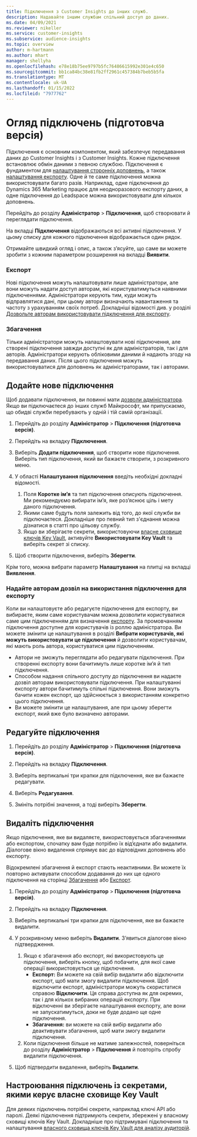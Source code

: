 ```yaml
---
title: Підключення з Customer Insights до інших служб.
description: Надавайте іншим службам спільний доступ до даних.
ms.date: 04/09/2021
ms.reviewer: nikeller
ms.service: customer-insights
ms.subservice: audience-insights
ms.topic: overview
author: m-hartmann
ms.author: mhart
manager: shellyha
ms.openlocfilehash: e78e18b75ee9797b5fc76486615992e301e4c650
ms.sourcegitcommit: bb1ca84bc38e81fb2ff2961c457384b7beb5b5fa
ms.translationtype: MT
ms.contentlocale: uk-UA
ms.lasthandoff: 01/15/2022
ms.locfileid: "7977762"
---
```

# <a name="connections-preview-overview"></a>Огляд підключень (підготовча версія)

Підключення є основним компонентом, який забезпечує передавання даних до Customer Insights і з Customer Insights. Кожне підключення встановлює обмін даними з певною службою. Підключення є фундаментом для [налаштування сторонніх доповнень](enrichment-hub.md), а також [налаштування експорту](export-destinations.md). Одне й те саме підключення можна використовувати багато разів. Наприклад, одне підключення до Dynamics 365 Marketing працює для неодноразового експорту даних, а одне підключення до Leadspace можна використовувати для кількох доповнень.

Перейдіть до розділу **Адміністратор** > **Підключення**, щоб створювати й переглядати підключення.

На вкладці **Підключення** відображаються всі активні підключення. У цьому списку для кожного підключення відображається один рядок. 

Отримайте швидкий огляд і опис, а також з’ясуйте, що саме ви можете зробити з кожним параметром розширення на вкладці **Виявити**.

### <a name="exports"></a>Експорт

Нові підключення можуть налаштовувати лише адміністратори, але вони можуть надати доступ авторам, які користуватимуться наявними підключеннями. Адміністратори керують тим, куди можуть відправлятися дані, при цьому автори визначають навантаження та частоту з урахуванням своїх потреб. Докладніші відомості див. у розділі [Дозвольте авторам використовувати підключення для експорту](#allow-contributors-to-use-a-connection-for-exports).

### <a name="enrichments"></a>Збагачення

Тільки адміністратори можуть налаштовувати нові підключення, але створені підключення завжди доступні як для адміністраторів, так і для авторів. Адміністратори керують обліковими даними й надають згоду на передавання даних. Після цього підключення можуть використовуватися для доповнень як адміністраторами, так і авторами.

## <a name="add-a-new-connection"></a>Додайте нове підключення

Щоб додавати підключення, ви повинні мати [дозволи адміністратора](permissions.md). Якщо ви підключаєтеся до інших служб Майкрософт, ми припускаємо, що обидві служби перебувають у одній і тій самій організації.

1. Перейдіть до розділу **Адміністратор** > **Підключення (підготовча версія)**.

1. Перейдіть на вкладку **Підключення**.

1. Виберіть **Додати підключення**, щоб створити нове підключення. Виберіть тип підключення, який ви бажаєте створити, з розкривного меню.

1. У області **Налаштування підключення** введіть необхідні докладні відомості. 
   1. Поля **Коротке ім’я** та тип підключення описують підключення. Ми рекомендуємо вибирати ім’я, яке роз’яснює ціль і мету даного підключення.
   1. Якими саме будуть поля залежить від того, до якої служби ви підключаєтеся. Докладніше про певний тип з'єднання можна дізнатися в статті про цільову службу.
   1. Якщо ви зберігаєте секрети, використовуючи [власне сховище ключів Key Vault](use-azure-key-vault.md), активуйте **Використовувати Key Vault** та виберіть секрет зі списку.

1. Щоб створити підключення, виберіть **Зберегти**.

Крім того, можна вибрати параметр **Налаштування** на плитці на вкладці **Виявлення**.

### <a name="allow-contributors-to-use-a-connection-for-exports"></a>Надайте авторам дозвіл на використання підключення для експорту

Коли ви налаштовуєте або редагуєте підключення для експорту, ви вибираєте, яким саме користувачам можна дозволити користуватися саме цим підключенням для визначення [експорту](export-destinations.md). За промовчанням підключення доступне для користувачів із роллю адміністратора. Ви можете змінити це налаштування в розділі **Вибрати користувачів, які можуть використовувати це підключення** й дозволити користувачам, які мають роль автора, користуватися цим підключенням.

- Автори не зможуть переглядати або редагувати підключення. При створенні експорту вони бачитимуть лише коротке ім’я й тип підключення.
- Способом надання спільного доступу до підключення ви надаєте дозвіл авторам використовувати підключення. При налаштуванні експорту автори бачитимуть спільні підключення. Вони зможуть бачити кожен експорт, що здійснюється з використанням конкретно цього підключення.
- Ви можете змінити це налаштування, але при цьому зберегти експорт, який вже було визначено авторами.

## <a name="edit-a-connection"></a>Редагуйте підключення

1. Перейдіть до розділу **Адміністратор** > **Підключення (підготовча версія)**.

1. Перейдіть на вкладку **Підключення**.

1. Виберіть вертикальні три крапки для підключення, яке ви бажаєте редагувати.

1. Виберіть **Редагування**.

1. Змініть потрібні значення, а тоді виберіть **Зберегти**.

## <a name="remove-a-connection"></a>Видаліть підключення

Якщо підключення, яке ви видаляєте, використовується збагаченнями або експортом, спочатку вам буде потрібно їх від’єднати або видалити. Діалогове вікно видалення спрямує вас до відповідних доповнень або експорту. 

Відокремлені збагачення й експорт стають неактивними. Ви можете їх повторно активувати способом додавання до них ще одного підключення на сторінці [Збагачення](enrichment-hub.md) або [Експорт](export-destinations.md).

1. Перейдіть до розділу **Адміністратор** > **Підключення (підготовча версія)**.

1. Перейдіть на вкладку **Підключення**.

1. Виберіть вертикальні три крапки для підключення, яке ви бажаєте видалити.

1. У розкривному меню виберіть **Видалити**. З’явиться діалогове вікно підтвердження.

   1. Якщо є збагачення або експорт, які використовують це підключення, виберіть кнопку, щоб побачити, для якої саме операції використовується це підключення.
      - **Експорт:** Ви можете на свій вибір видалити або відключити експорт, щоб мати змогу видалити підключення. Щоб відключити експорт, адміністратори можуть скористатися справою **Відключити**. Ця справа доступна як для окремих, так і для кількох вибраних операцій експорту. При відключенні ви зберігаєте налаштування експорту, але вони не запускатимуться, доки не буде додано ще одне підключення.
      - **Збагачення:** ви можете на свій вибір видалити або деактивувати збагачення, щоб мати змогу видалити підключення. 
   1. Коли підключення більше не матиме залежностей, поверніться до розділу **Адміністратор** > **Підключення** й повторіть спробу видалити підключення.

1. Щоб підтвердити видалення, виберіть **Видалити**.

## <a name="set-up-connections-with-secrets-managed-by-your-own-key-vault"></a>Настроювання підключень із секретами, якими керує власне сховище Key Vault

Для деяких підключень потрібні секрети, наприклад ключі API або паролі. Деякі підключення підтримують секрети, збережені у власному сховищі ключів Key Vault. Докладніше про підтримувані підключення та налаштування [власного сховища ключів Key Vault для аналізу аудиторій](use-azure-key-vault.md).
